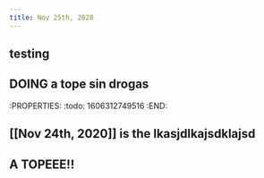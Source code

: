 ```yaml
---
title: Nov 25th, 2020
---
```


## testing
## DOING a tope sin drogas
:PROPERTIES:
:todo: 1606312749516
:END:
## [[Nov 24th, 2020]] is the lkasjdlkajsdklajsd
##
##

## A TOPEEE!!
